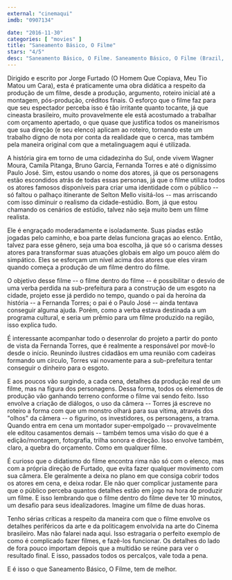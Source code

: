 ```yaml
---
external: "cinemaqui"
imdb: "0907134"

date: "2016-11-30"
categories: [ "movies" ]
title: "Saneamento Básico, O Filme"
stars: "4/5"
desc: "Saneamento Básico, O Filme. Saneamento Básico, O Filme (Brazil, 2007). Dirigido por Jorge Furtado. Escrito por Jorge Furtado. Com Fernanda Torres (Marina), Wagner Moura (Joaquim), Camila Pitanga (Silene), Bruno Garcia (Fabrício), Janaína Kremer Motta (Marcela), Lázaro Ramos (Zico), Tonico Pereira (Antônio), Paulo José (Otaviano), Marcelo Aquino (Leonardo)."
---
```

Dirigido e escrito por Jorge Furtado (O Homem Que Copiava, Meu Tio Matou um Cara), esta é praticamente uma obra didática a respeito da produção de um filme, desde a produção, argumento, roteiro inicial até a montagem, pós-produção, créditos finais. O esforço que o filme faz para que seu espectador perceba isso é tão irritante quanto tocante, já que cineasta brasileiro, muito provavelmente ele está acostumado a trabalhar com orçamento apertado, o que quase que justifica todos os maneirismos que sua direção (e seu elenco) aplicam ao roteiro, tornando este um trabalho digno de nota por conta da realidade que o cerca, mas também pela maneira original com que a metalinguagem aqui é utilizada.

A história gira em torno de uma cidadezinha do Sul, onde vivem Wagner Moura, Camila Pitanga, Bruno Garcia, Fernanda Torres e até o digníssimo Paulo José. Sim, estou usando o nome dos atores, já que os personagens estão escondidos atrás de todas essas personas, já que o filme utiliza todos os atores famosos disponíveis para criar uma identidade com o público -- só faltou o palhaço itinerante de Selton Mello visitá-los -- mas arriscando com isso diminuir o realismo da cidade-estúdio. Bom, já que estou chamando os cenários de estúdio, talvez não seja muito bem um filme realista.

Ele é engraçado moderadamente e isoladamente. Suas piadas estão jogadas pelo caminho, e boa parte delas funciona graças ao elenco. Então, talvez para esse gênero, seja uma boa escolha, já que só o carisma desses atores para transformar suas atuações globais em algo um pouco além do simpático. Eles se esforçam um nível acima dos atores que eles viram quando começa a produção de um filme dentro do filme.

O objetivo desse filme -- o filme dentro do filme -- é possibilitar o desvio de uma verba perdida na sub-prefeitura para a construção de um esgoto na cidade, projeto esse já perdido no tempo, quando o pai da heroína da história -- a Fernanda Torres; o pai é o Paulo José -- ainda tentava conseguir alguma ajuda. Porém, como a verba estava destinada a um programa cultural, e seria um prêmio para um filme produzido na região, isso explica tudo.

É interessante acompanhar todo o desenrolar do projeto a partir do ponto de vista da Fernanda Torres, que é realmente a responsável por movê-lo desde o início. Reunindo ilustres cidadãos em uma reunião com cadeiras formando um círculo, Torres vai novamente para a sub-prefeitura tentar conseguir o dinheiro para o esgoto.

E aos poucos vão surgindo, a cada cena, detalhes da produção real de um filme, mas na figura dos personagens. Dessa forma, todos os elementos de produção vão ganhando terreno conforme o filme vai sendo feito. Isso envolve a criação de diálogos, o uso da câmera -- Torres já escreve no roteiro a forma com que um monstro olhará para sua vítima, através dos "olhos" da câmera -- o figurino, os investidores, os personagens, a trama. Quando entra em cena um montador super-empolgado -- provavelmente ele editou casamentos demais -- também temos uma visão do que é a edição/montagem, fotografia, trilha sonora e direção. Isso envolve também, claro, a quebra do orçamento. Como em qualquer filme.

É curioso que o didatismo do filme encontra rima não só com o elenco, mas com a própria direção de Furtado, que evita fazer qualquer movimento com sua câmera. Ele geralmente a deixa no plano em que consiga cobrir todos os atores em cena, e deixa rodar. Ele não quer complicar justamente para que o público perceba quantos detalhes estão em jogo na hora de produzir um filme. E isso lembrando que o filme dentro do filme deve ter 10 minutos, um desafio para seus idealizadores. Imagine um filme de duas horas.

Tenho sérias críticas a respeito da maneira com que o filme envolve os detalhes periféricos da arte e da politicagem envolvida na arte do Cinema brasileiro. Mas não falarei nada aqui. Isso estragaria o perfeito exemplo de como é complicado fazer filmes, e fazê-los funcionar. Os detalhes do lado de fora pouco importam depois que a multidão se reúne para ver o resultado final. E isso, passados todos os percalços, vale toda a pena.

E é isso o que Saneamento Básico, O Filme, tem de melhor.
